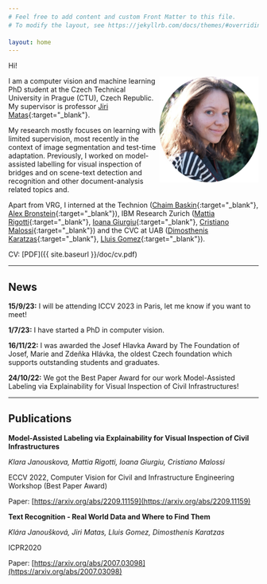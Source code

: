 ```yaml
---
# Feel free to add content and custom Front Matter to this file.
# To modify the layout, see https://jekyllrb.com/docs/themes/#overriding-theme-defaults

layout: home
---
```


Hi!

<img src="/doc/current.jpg" width="200" style="float: right;" />
<!-- ![profile photo]({{ site.baseurl }}/doc/current.jpeg =100x;") -->

I am a computer vision and machine learning PhD student at the Czech Technical University in Prague (CTU), Czech Republic. My supervisor is professor [Jiri Matas](https://scholar.google.com/citations?user=EJCNY6QAAAAJ&hl=en){:target="_blank"}.

My research mostly focuses on learning with limited supervision, most recently in the context of image segmentation and test-time adaptation. Previously, I worked on model-assisted labelling for visual inspection of bridges and on scene-text detection and recognition and other document-analysis related topics and.

Apart from VRG, I interned at the Technion ([Chaim Baskin](https://scholar.google.co.il/citations?user=lfWCxJYAAAAJ&hl=en){:target="_blank"}, [Alex Bronstein](https://scholar.google.co.il/citations?user=lafKN0sAAAAJ&hl=en){:target="_blank"}), IBM Research Zurich ([Mattia Rigotti](https://scholar.google.co.il/citations?hl=en&user=TmHt7CwAAAAJ&view_op=list_works&sortby=pubdate){:target="_blank"}, [Ioana Giurgiu](https://scholar.google.co.il/citations?hl=en&user=2NI-034AAAAJ){:target="_blank"}, [Cristiano Malossi](https://scholar.google.co.il/citations?hl=en&user=OSEugosAAAAJ){:target="_blank"}) and the CVC at UAB ([Dimosthenis Karatzas](https://scholar.google.co.il/citations?user=xASEtrUAAAAJ&hl=en){:target="_blank"}, [Lluis Gomez](https://scholar.google.co.il/citations?user=U5DQ99QAAAAJ&hl=en){:target="_blank"}).


CV: [PDF]({{ site.baseurl }}/doc/cv.pdf)

<!-- <div class="social-links">
    {%- include social.html -%}
</div> -->

***

## News

**15/9/23:** I will be attending ICCV 2023 in Paris, let me know if you want to meet!

**1/7/23:** I have started a PhD in computer vision.

**16/11/22:** I was awarded the Josef Hlavka Award by The Foundation of Josef, Marie and Zdeňka Hlávka, the oldest Czech foundation which supports outstanding students and graduates.

**24/10/22:** We got the Best Paper Award for our work Model-Assisted Labeling via Explainability for Visual Inspection of Civil Infrastructures!



***

## Publications

**Model-Assisted Labeling via Explainability for Visual Inspection of Civil Infrastructures**

*Klara Janouskova, Mattia Rigotti, Ioana Giurgiu, Cristiano Malossi*

ECCV 2022, Computer Vision for Civil and Infrastructure Engineering Workshop (Best Paper Award)

Paper: [https://arxiv.org/abs/2209.11159](https://arxiv.org/abs/2209.11159)

**Text Recognition - Real World Data and Where to Find Them**

*Klára Janoušková, Jiri Matas, Lluis Gomez, Dimosthenis Karatzas*

ICPR2020

Paper: [https://arxiv.org/abs/2007.03098](https://arxiv.org/abs/2007.03098)

